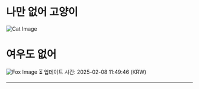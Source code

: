 
# 나만 없어 고양이

![Cat Image](https://cdn2.thecatapi.com/images/779.jpg)

# 여우도 없어
![Fox Image](https://randomfox.ca/images/76.jpg)
⏳ 업데이트 시간: 2025-02-08 11:49:46 (KRW)

---
